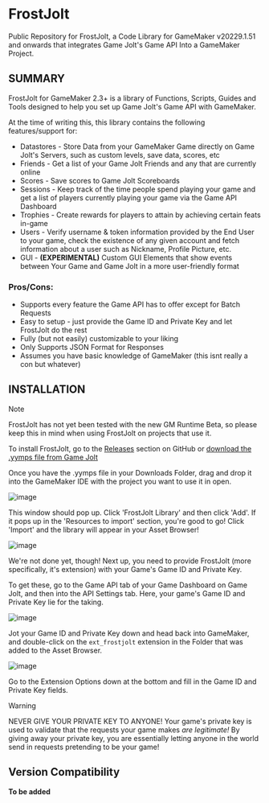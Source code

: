 # FrostJolt
Public Repository for FrostJolt, a Code Library for GameMaker v20229.1.51 and onwards that integrates Game Jolt's Game API Into a GameMaker Project.

## SUMMARY

FrostJolt for GameMaker 2.3+ is a library of Functions, Scripts, Guides and Tools designed to help you set up Game Jolt's Game API with GameMaker.

At the time of writing this, this library contains the following features/support for:

- Datastores - Store Data from your GameMaker Game directly on Game Jolt's Servers, such as custom levels, save data, scores, etc
- Friends - Get a list of your Game Jolt Friends and any that are currently online
- Scores - Save scores to Game Jolt Scoreboards
- Sessions - Keep track of the time people spend playing your game and get a list of players currently playing your game via the Game API Dashboard
- Trophies - Create rewards for players to attain by achieving certain feats in-game
- Users - Verify username & token information provided by the End User to your game, check the existence of any given account and fetch information about a user such as Nickname, Profile Picture, etc.
- GUI - **(EXPERIMENTAL)** Custom GUI Elements that show events between Your Game and Game Jolt in a more user-friendly format

### Pros/Cons:

- Supports every feature the Game API has to offer except for Batch Requests
- Easy to setup - just provide the Game ID and Private Key and let FrostJolt do the rest
- Fully (but not easily) customizable to your liking
- Only Supports JSON Format for Responses
- Assumes you have basic knowledge of GameMaker (this isnt really a con but whatever)

## INSTALLATION

>[!NOTE]
> FrostJolt has not yet been tested with the new GM Runtime Beta, so please keep this in mind when using FrostJolt on projects that use it.

To install FrostJolt, go to the [Releases](https://github.com/WinterBlox/FrostJolt/releases) section on GitHub or [download the .yymps file from Game Jolt](https://gamejolt.com/games/frostjoltgm/765026)

Once you have the .yymps file in your Downloads Folder, drag and drop it into the GameMaker IDE with the project you want to use it in open.

![image](https://github.com/WinterBlox/FrostJolt/assets/85455589/67b8e4f7-ef27-4de0-9d1e-88b629040f86)

This window should pop up. Click 'FrostJolt Library' and then click 'Add'. If it pops up in the 'Resources to import' section, you're good to go! Click 'Import' and the library will appear in your Asset Browser!

![image](https://github.com/WinterBlox/FrostJolt/assets/85455589/abf6b84a-745a-472d-94db-48cebb828257)

We're not done yet, though! Next up, you need to provide FrostJolt (more specifically, it's extension) with your Game's Game ID and Private Key.

To get these, go to the Game API tab of your Game Dashboard on Game Jolt, and then into the API Settings tab. Here, your game's Game ID and Private Key lie for the taking.

![image](https://github.com/WinterBlox/FrostJolt/assets/85455589/21d56320-1057-430d-8fcd-6139d66499e9)

Jot your Game ID and Private Key down and head back into GameMaker, and double-click on the `ext_frostjolt` extension in the Folder that was added to the Asset Browser.

![image](https://github.com/WinterBlox/FrostJolt/assets/85455589/5e8186e7-2ae2-4f23-a933-b51f1a15f7e2)

Go to the Extension Options down at the bottom and fill in the Game ID and Private Key fields.

>[!WARNING]
> NEVER GIVE YOUR PRIVATE KEY TO ANYONE! Your game's private key is used to validate that the requests your game makes *are legitimate!* By giving away your private key, you are essentially letting anyone in the world send in requests pretending to be your game!

## Version Compatibility

**To be added**


